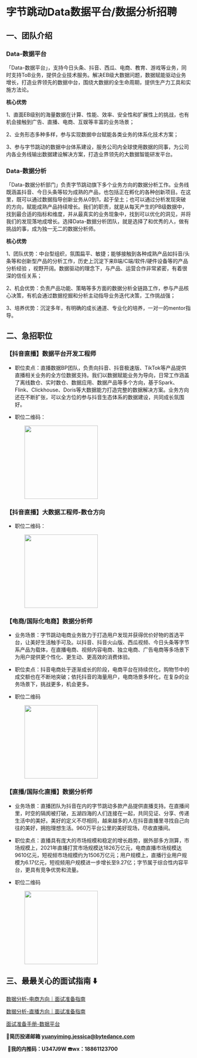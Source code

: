 # 字节跳动Data数据平台/数据分析招聘

## 一、团队介绍

### Data-数据平台

「Data-数据平台」，支持今日头条、抖音、西瓜、电商、教育、游戏等业务，同时支持ToB业务，提供企业技术服务。解决EB级大数据问题，数据赋能驱动业务增长，打造业界领先的数据中台，围绕大数据的全生命周期，提供生产力工具和实施方法论。

**核心优势**

1、直面EB级别的海量数据在计算、性能、效率、安全性和扩展性上的挑战，也有机会接触到广告、直播、电商、互娱等丰富的业务场景；

2、业务形态多种多样，参与实现数据中台赋能各类业务的体系化技术方案；

3、参与字节跳动的数据中台体系建设，服务公司内全球使用数据的同事，为公司内各业务线输出数据建设解决方案，打造业界领先的大数据智能研发平台。



### Data-数据分析

「Data-数据分析部门」负责字节跳动旗下多个业务方向的数据分析工作。业务线既涵盖抖音、今日头条等较为成熟的产品，也包括正在孵化的各种创新项目。在这里，既可以通过数据指导创新业务从0到1，起于垒土；也可以通过分析发现突破的方向，赋能成熟产品持续增长。我们的职责，就是从每天产生的PB级数据中，找到最合适的指标和维度，并从最真实的业务现象中，找到可以优化的洞见，并将我们的发现落地成增长。选择Data-数据分析团队，就是选择了和优秀的人，做有挑战的事，成为独一无二的数据分析师。

**核心优势**

1、团队优势：中台型组织，氛围扁平、敏捷；能够接触到各种成熟产品如抖音/头条等和创新型产品的分析工作，历史上沉淀下来B端/C端/软件/硬件设备等的产品分析经验 ，视野开阔。数据驱动的理念下，与产品、运营合作非常紧密，有着很深的信任关系；

2、机会优势：负责产品功能、策略等多方面的数据分析全链路工作，参与产品核心决策，有机会通过数据挖掘和分析主动指导业务迭代决策，工作挑战强；

3、培养优势：沉淀多年，有明确的成长通道、专业化的培养，一对一的mentor指导。



## 二、急招职位



### 【抖音直播】数据平台开发工程师

- 职位卖点：直播数据BP团队，负责向抖音、抖音极速版、TikTok等产品提供直播相关业务的全方位数据支持。我们以数据赋能业务为导向，日常工作涵盖了离线数仓、实时数仓、数据应用、数据产品等多个方向，基于Spark、Flink、Clickhouse、Doris等大数据能力打造完整的数据解决方案。业务方向还在不断扩张，可以全方位的参与抖音生态体系的数据建设，共同成长氛围好。

- 职位二维码：




<img src="https://bytedance.feishu.cn/space/api/box/stream/download/asynccode/?code=Yzc3NjNlZmRhNzU1YTViM2E4YmNlZDAyYWU2YjYxY2FfV3VqeTQ3NnNzaXV3Y3ZEWHpvWFk5UDFCczRJV2NTYzNfVG9rZW46Ym94Y25IaUd0SWxtdWcyd29pbUgzaXU0eDFlXzE2NTI1MjU1OTk6MTY1MjUyOTE5OV9WNA" style="width:200px;margin-left:50px">



### **【****抖音****直播】****大数据****工程师-****数仓****方向**

- 职位二维码：

<img src="https://bytedance.feishu.cn/space/api/box/stream/download/asynccode/?code=MWVmMmFjM2Y0MGVkZWNlNDYwMjFjYmU5MjVmOGNhZDFfSFJTYk9xeXFBN3JjNnpwanlad2RzMWUwT2dZZjAxRXhfVG9rZW46Ym94Y25ZOHFyVXZzWkVtb0NQNVlKYzc5dE1mXzE2NTI1MjU1OTk6MTY1MjUyOTE5OV9WNA" style="width:200px;margin-left:50px">



### 【电商/国际化电商】数据分析师

- 业务场景：字节跳动电商业务致力于打造用户发现并获得优价好物的首选平台，让美好生活触手可及。以抖音、抖音火山版、西瓜视频、今日头条等字节系产品为载体，在直播电商、视频内容电商、独立电商、广告电商等多场景下为用户提供更个性化、更生动、更高效的消费体验。

- 职位卖点：抖音电商处于逐渐成长的阶段，电商平台在持续优化，购物节中的成交额也在不断地突破；依托抖音的海量用户，电商场景多样化，在复杂的业务场景下，挑战更多，机会更多。

- 职位二维码


<img src="https://bytedance.feishu.cn/space/api/box/stream/download/asynccode/?code=MzkxZDk4MDg4YzQyNWUyMzhkYmVhYTgxZWI2ZjY1YjdfN0R0Q2tqaUFpZGVIVXNZOFZicU1wekFLMjI4bnNhS2dfVG9rZW46Ym94Y256cnkwZXI5cVhjZ0JFYlNVTmRFNDBmXzE2NTI1MjU1OTk6MTY1MjUyOTE5OV9WNA" style="width:200px;margin-left:50px">



### 【直播/国际化直播】数据分析师

- 业务场景：直播团队为抖音在内的字节跳动多款产品提供直播支持。在直播间里，时空的隔阂被打破，五湖四海的人们连接在一起，共同见证、分享、传递生活中的美好。美好的定义不尽相同，越来越多的人在抖音直播里寻找自己向往的美好，拥抱理想生活。960万平台公里的美好现场，尽收直播间。

- 职位卖点：直播具有庞大的市场规模和稳定的增长趋势，据外部多方测算，市场规模上，2021年直播打赏市场规模达1826万亿元，电商直播市场规模达9610亿元，短视频市场规模约为1506万亿元；用户规模上，直播行业用户规模为6.17亿元，短视频用户规模进一步增长至9.27亿；字节属于综合性内容平台，更具有竞争优势和流量。

- 职位二维码


<img src="https://bytedance.feishu.cn/space/api/box/stream/download/asynccode/?code=ZmVmOThkMzRkNmFjNGEyNWY5ODY5NWU3ZGI5NTQ0NzJfUm5UaFhBd3lnMjFlMndpTkQxTW9qbXFtTXRaSFNMcGtfVG9rZW46Ym94Y25TYWFHYW8xdDY0Qnd4QzNiMDJtcnkyXzE2NTI1MjU1OTk6MTY1MjUyOTE5OV9WNA" style="width:200px;margin-left:50px">





## 三、最最关心的面试指南 ⬇️

[数据分析-电商方向｜面试准备指南](https://bytedance.feishu.cn/docs/doccnMrDUP7TxJrj3upDqnEwPvf) 

[数据分析-直播方向｜面试准备指南](https://bytedance.feishu.cn/docs/doccngaKQUWmfpkrjB2laVaOr4c) 

[面试准备手册-数据平台](https://bytedance.feishu.cn/docs/doccn6x6k4r5Tj9nHQ46nhqevVe) 







**📮简历投递邮箱 yuanyiming.jessica@bytedance.com** 

​                                      **📌我的内推码：U347J9W  ☎️wx：18861123700**

